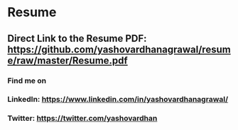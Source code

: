 # Resume

## Direct Link to the Resume PDF: https://github.com/yashovardhanagrawal/resume/raw/master/Resume.pdf

### Find me on 
### LinkedIn: https://www.linkedin.com/in/yashovardhanagrawal/
### Twitter: https://twitter.com/yashovardhan
